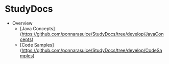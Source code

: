 # StudyDocs
- Overview
    * [Java Concepts] (https://github.com/ponnarasuice/StudyDocs/tree/develop/JavaConcepts)
    * [Code Samples] (https://github.com/ponnarasuice/StudyDocs/tree/develop/CodeSamples)